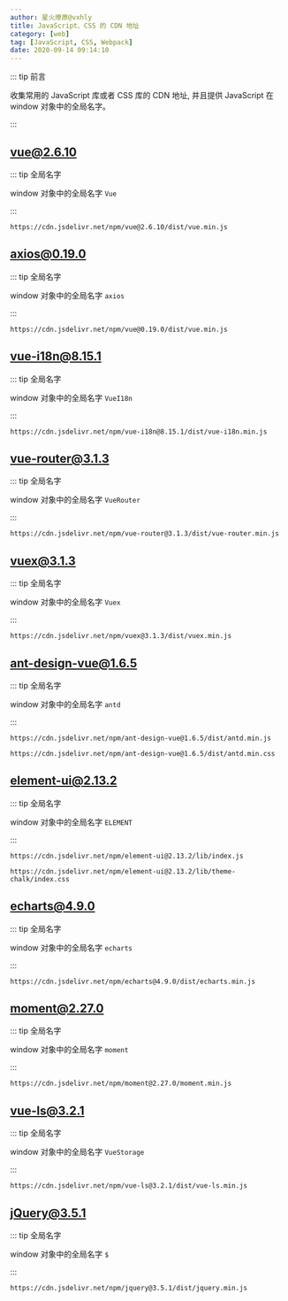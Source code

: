 ```yaml
---
author: 星火燎原@vxhly
title: JavaScript、CSS 的 CDN 地址
category: [web]
tag: [JavaScript, CSS, Webpack]
date: 2020-09-14 09:14:10
---
```


::: tip 前言

收集常用的 JavaScript 库或者 CSS 库的 CDN 地址, 并且提供 JavaScript 在 window 对象中的全局名字。

:::

<!-- more -->

## vue@2.6.10

::: tip 全局名字

window 对象中的全局名字 `Vue`

:::

```text
https://cdn.jsdelivr.net/npm/vue@2.6.10/dist/vue.min.js
```

## axios@0.19.0

::: tip 全局名字

window 对象中的全局名字 `axios`

:::

```text
https://cdn.jsdelivr.net/npm/vue@0.19.0/dist/vue.min.js
```

## vue-i18n@8.15.1

::: tip 全局名字

window 对象中的全局名字 `VueI18n`

:::

```text
https://cdn.jsdelivr.net/npm/vue-i18n@8.15.1/dist/vue-i18n.min.js
```

## vue-router@3.1.3

::: tip 全局名字

window 对象中的全局名字 `VueRouter`

:::

```text
https://cdn.jsdelivr.net/npm/vue-router@3.1.3/dist/vue-router.min.js
```

## vuex@3.1.3

::: tip 全局名字

window 对象中的全局名字 `Vuex`

:::

```text
https://cdn.jsdelivr.net/npm/vuex@3.1.3/dist/vuex.min.js
```

## ant-design-vue@1.6.5

::: tip 全局名字

window 对象中的全局名字 `antd`

:::

```text
https://cdn.jsdelivr.net/npm/ant-design-vue@1.6.5/dist/antd.min.js
```

```text
https://cdn.jsdelivr.net/npm/ant-design-vue@1.6.5/dist/antd.min.css
```

## element-ui@2.13.2

::: tip 全局名字

window 对象中的全局名字 `ELEMENT`

:::

```text
https://cdn.jsdelivr.net/npm/element-ui@2.13.2/lib/index.js
```

```text
https://cdn.jsdelivr.net/npm/element-ui@2.13.2/lib/theme-chalk/index.css
```

## echarts@4.9.0

::: tip 全局名字

window 对象中的全局名字 `echarts`

:::

```text
https://cdn.jsdelivr.net/npm/echarts@4.9.0/dist/echarts.min.js
```

## moment@2.27.0

::: tip 全局名字

window 对象中的全局名字 `moment`

:::

```text
https://cdn.jsdelivr.net/npm/moment@2.27.0/moment.min.js
```

## vue-ls@3.2.1

::: tip 全局名字

window 对象中的全局名字 `VueStorage`

:::

```text
https://cdn.jsdelivr.net/npm/vue-ls@3.2.1/dist/vue-ls.min.js
```

## jQuery@3.5.1

::: tip 全局名字

window 对象中的全局名字 `$`

:::

```text
https://cdn.jsdelivr.net/npm/jquery@3.5.1/dist/jquery.min.js
```
